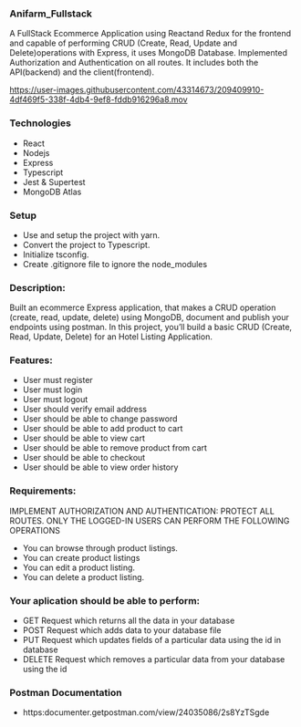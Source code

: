### Anifarm_Fullstack
A FullStack Ecommerce Application using Reactand Redux for the frontend and capable of performing CRUD (Create, Read, Update and Delete)operations with Express, it uses MongoDB Database. 
Implemented  Authorization and Authentication on all routes. It includes both the API(backend) and the client(frontend).

https://user-images.githubusercontent.com/43314673/209409910-4df469f5-338f-4db4-9ef8-fddb916296a8.mov



### Technologies
- React
- Nodejs
- Express
- Typescript
- Jest & Supertest
- MongoDB Atlas

### Setup
- Use and setup the project with yarn.
- Convert the project to Typescript.
- Initialize tsconfig.
- Create .gitignore file to ignore the node_modules

### Description:
Built an ecommerce Express application, that makes a CRUD operation (create, read, update, delete) using MongoDB, document and publish your endpoints using postman. In this project, you’ll build a basic CRUD (Create, Read, Update, Delete) for an Hotel Listing Application.

### Features:
- User must register
- User must login
- User must logout
- User should verify email address
- User should be able to change password
- User should be able to add product to cart
- User should be able to view cart
- User should be able to remove product from cart
- User should be able to checkout
- User should be able to view order history

### Requirements:
IMPLEMENT AUTHORIZATION AND AUTHENTICATION: PROTECT ALL ROUTES. ONLY THE LOGGED-IN USERS CAN PERFORM THE FOLLOWING OPERATIONS

- You can browse through product listings.
- You can create product listings
- You can edit a product listing.
- You can delete a product listing.

### Your aplication should be able to perform:
- GET Request which returns all the data in your database
- POST Request which adds data to your database file
- PUT Request which updates fields of a particular data using the id in database
- DELETE Request which removes a particular data from your database using the id

### Postman Documentation
- https:documenter.getpostman.com/view/24035086/2s8YzTSgde
